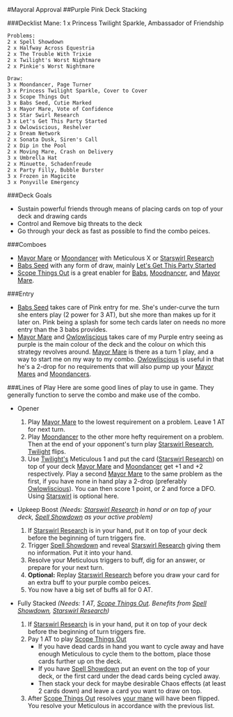<link rel="stylesheet" type="text/css" href="./style.css">
#Mayoral Approval
##Purple Pink Deck Stacking

###Decklist
	Mane:
	1 x Princess Twilight Sparkle, Ambassador of Friendship

	Problems:
	2 x Spell Showdown
	2 x Halfway Across Equestria
	2 x The Trouble With Trixie
	2 x Twilight's Worst Nightmare
	2 x Pinkie's Worst Nightmare

	Draw:
	3 x Moondancer, Page Turner
	3 x Princess Twilight Sparkle, Cover to Cover
	3 x Scope Things Out
	3 x Babs Seed, Cutie Marked
	3 x Mayor Mare, Vote of Confidence
	3 x Star Swirl Research
	3 x Let's Get This Party Started
	3 x Owlowiscious, Reshelver
	2 x Dream Network
	2 x Sonata Dusk, Siren's Call
	2 x Dip in the Pool
	2 x Moving Mare, Crash on Delivery
	3 x Umbrella Hat
	2 x Minuette, Schadenfreude
	2 x Party Filly, Bubble Burster
	3 x Frozen in Magicite
	3 x Ponyville Emergency

###Deck Goals
* Sustain powerful friends through means of placing cards on top of your deck and drawing cards
* Control and Remove big threats to the deck
* Go through your deck as fast as possible to find the combo peices.

###Comboes
* [Mayor Mare][mayor] or [Moondancer][moondancer] with Meticulous X or [Starswirl Research][ssr]
* [Babs Seed][babs] with any form of draw, mainly [Let's Get This Party Started][lgtps]
* [Scope Things Out][scope] is a great enabler for [Babs][babs], [Moodnancer][moondancer], and [Mayor Mare][mayor].

###Entry
* [Babs Seed][babs] takes care of Pink entry for me. She's under-curve the turn she enters play (2 power for 3 AT), but she more than makes up for it later on. Pink being a splash for some tech cards later on needs no more entry than the 3 babs provides.
* [Mayor Mare][mayor] and [Owlowliscious][owl] takes care of my Purple entry seeing as purple is the main colour of the deck and the colour on which this strategy revolves around. [Mayor Mare][mayor] is there as a turn 1 play, and a way to start me on my way to my combo. [Owlowliscious][owl] is useful in that he's a 2-drop for no requirements that will also pump up your [Mayor Mares][mayor] and [Moondancers][moondancer].

###Lines of Play
Here are some good lines of play to use in game. They generally function to serve the combo and make use of the combo.

* Opener
	1. Play [Mayor Mare][mayor] to the lowest requirement on a problem. Leave 1 AT for next turn.
	2. Play [Moondancer][moondancer] to the other more hefty requirement on a problem. Then at the end of your opponent's turn play [Starswirl Research][ssr], [Twilight][bmane] flips.
	3. Use [Twilight's][bmane] Meticulous 1 and put the card ([Starswirl Research][ssr]) on top of your deck [Mayor Mare][mayor] and [Moondancer][moondancer] get +1 and +2 respectively. Play a second [Mayor Mare][mayor] to the same problem as the first, if you have none in hand play a 2-drop (preferably [Owlowliscious][owl]). You can then score 1 point, or 2 and force a DFO. Using [Starswirl][ssr] is optional here.

* Upkeep Boost *(Needs: [Starswirl Research][ssr] in hand or on top of your deck, [Spell Showdown][spell_showdown] as your active problem)*
	1. If [Starswirl Research][ssr] is in your hand, put it on top of your deck before the beginning of turn triggers fire.
	2. Trigger [Spell Showdown][spell_showdown] and reveal [Starswirl Research][ssr] giving them no information. Put it into your hand.
	3. Resolve your Meticulous triggers to buff, dig for an answer, or prepare for your next turn.
	4. **Optional:** Replay [Starswirl Research][ssr] before you draw your card for an extra buff to your purple combo peices.
	5. You now have a big set of buffs all for 0 AT.

* Fully Stacked *(Needs: 1 AT, [Scope Things Out][scope]. Benefits from [Spell Showdown][spell_showdown], [Starswirl Research][ssr])*
	1. If [Starswirl Research][ssr] is in your hand, put it on top of your deck before the beginning of turn triggers fire.
	2. Pay 1 AT to play [Scope Things Out][scope]
		* If you have dead cards in hand you want to cycle away and have enough Meticulous to cycle them to the bottom, place those cards further up on the deck.
		* If you have [Spell Showdown][spell_showdown] put an event on the top of your deck, or the first card under the dead cards being cycled away.
		* Then stack your deck for maybe desirable Chaos effects (at least 2 cards down) and leave a card you want to draw on top.
	3. After [Scope Things Out][scope] resolves [your mane][bmane] will have been flipped. You resolve your Meticulous in accordance with the previous list.

[moondancer]: ./card_images/HM/36.jpg
[mayor]: ./card_images/EO/54.jpg
[ssr]: ./card_images/HM/95.jpg
[babs]: ./card_images/EO/36.jpg
[lgtps]: ./card_images/PR/114.jpg
[scope]: ./card_images/EO/136.jpg
[owl]: ./card_images/HM/37.jpg
[bmane]: ./card_images/EO/5b.jpg
[spell_showdown]: ./card_images/EO/196.jpg